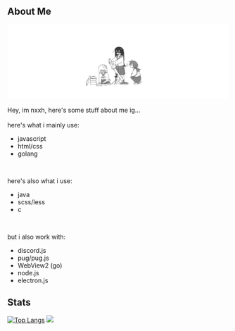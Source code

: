 ## About Me

<img src="./assets/banner.png" alt="banner">

Hey, im nxxh, here's some stuff about me ig...
<br>
<br>
here's what i mainly use:
- javascript
- html/css
- golang

<br>

here's also what i use:
- java
- scss/less
- c

<br>

but i also work with:
- discord.js
- pug/pug.js
- WebView2 (go)
- node.js
- electron.js

## Stats

[![Top Langs](https://github-readme-stats.vercel.app/api/top-langs/?username=nxxh447&layout=compact&card_width=1000)](https://github.com/anuraghazra/github-readme-stats)
<img src="https://metrics.lecoq.io/nxxh447">
<!-- &theme=dark -->
